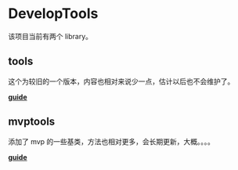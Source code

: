 # DevelopTools
该项目当前有两个 library。
## tools
这个为较旧的一个版本，内容也相对来说少一点，估计以后也不会维护了。

**[guide](\guide\tools)**

## mvptools
添加了 mvp 的一些基类，方法也相对更多，会长期更新，大概。。。。

**[guide](\guide\mvptools)**